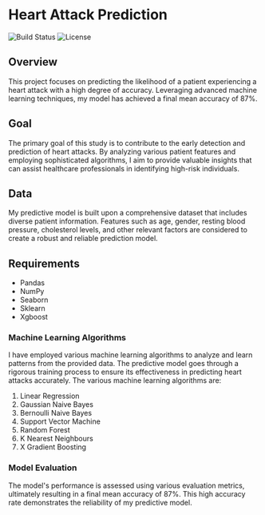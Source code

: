 # Heart Attack Prediction

![Build Status](https://img.shields.io/badge/build-passing-brightgreen)
![License](https://img.shields.io/badge/license-MIT-blue)

## Overview

This project focuses on predicting the likelihood of a patient experiencing a heart attack with a high degree of accuracy. Leveraging advanced machine learning techniques, my model has achieved a final mean accuracy of 87%.

## Goal

The primary goal of this study is to contribute to the early detection and prediction of heart attacks. By analyzing various patient features and employing sophisticated algorithms, I aim to provide valuable insights that can assist healthcare professionals in identifying high-risk individuals.

## Data

My predictive model is built upon a comprehensive dataset that includes diverse patient information. Features such as age, gender, resting blood pressure, cholesterol levels, and other relevant factors are considered to create a robust and reliable prediction model.

## Requirements
- Pandas
- NumPy
- Seaborn
- Sklearn
- Xgboost

### Machine Learning Algorithms

I have employed various machine learning algorithms to analyze and learn patterns from the provided data. The predictive model goes through a rigorous training process to ensure its effectiveness in predicting heart attacks accurately.
The various machine learning algorithms are:
1) Linear Regression
2) Gaussian Naive Bayes
3) Bernoulli Naive Bayes
4) Support Vector Machine
5) Random Forest
6) K Nearest Neighbours
7) X Gradient Boosting

### Model Evaluation

The model's performance is assessed using various evaluation metrics, ultimately resulting in a final mean accuracy of 87%. This high accuracy rate demonstrates the reliability of my predictive model.
